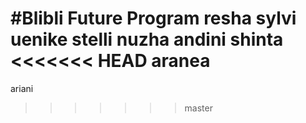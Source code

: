 #Blibli Future Program
resha
sylvi
uenike
stelli
nuzha
andini
shinta
<<<<<<< HEAD
aranea
=======
ariani
>>>>>>> master
